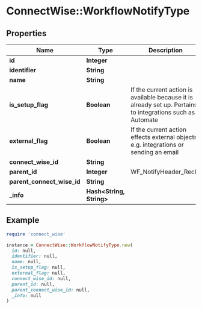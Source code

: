 # ConnectWise::WorkflowNotifyType

## Properties

| Name | Type | Description | Notes |
| ---- | ---- | ----------- | ----- |
| **id** | **Integer** |  | [optional] |
| **identifier** | **String** |  | [optional] |
| **name** | **String** |  | [optional] |
| **is_setup_flag** | **Boolean** | If the current action is available because it is already set up. Pertains to integrations such as Automate | [optional] |
| **external_flag** | **Boolean** | If the current action effects external objects e.g. integrations or sending an email | [optional] |
| **connect_wise_id** | **String** |  | [optional] |
| **parent_id** | **Integer** | WF_NotifyHeader_RecID | [optional] |
| **parent_connect_wise_id** | **String** |  | [optional] |
| **_info** | **Hash&lt;String, String&gt;** |  | [optional] |

## Example

```ruby
require 'connect_wise'

instance = ConnectWise::WorkflowNotifyType.new(
  id: null,
  identifier: null,
  name: null,
  is_setup_flag: null,
  external_flag: null,
  connect_wise_id: null,
  parent_id: null,
  parent_connect_wise_id: null,
  _info: null
)
```

